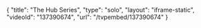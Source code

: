 {
    "title": "The Hub Series",
    "type": "solo",
    "layout": "iframe-static",
    "videoId": "137390674",
    "url": "\/tvpembed\/137390674"
}